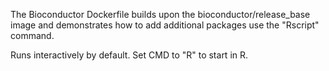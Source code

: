 The Bioconductor Dockerfile builds upon the bioconductor/release_base image and demonstrates how to add additional packages use the "Rscript" command.

Runs interactively by default. Set CMD to "R" to start in R.